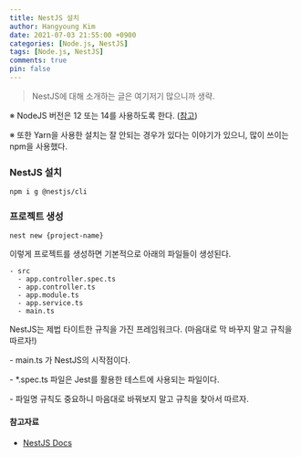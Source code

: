 ```yaml
---
title: NestJS 설치
author: Hangyoung Kim
date: 2021-07-03 21:55:00 +0900
categories: [Node.js, NestJS]
tags: [Node.js, NestJS]
comments: true
pin: false
---
```


> NestJS에 대해 소개하는 글은 여기저기 많으니까 생략.



※ NodeJS 버전은 12 또는 14를 사용하도록 한다. ([참고](https://github.com/nestjs/nest/issues/4870#issuecomment-638161036))

※ 또한 Yarn을 사용한 설치는 잘 안되는 경우가 있다는 이야기가 있으니, 많이 쓰이는 npm을 사용했다.



### NestJS 설치

```shell
npm i g @nestjs/cli
```

### 프로젝트 생성

```shell
nest new {project-name}
```

이렇게 프로젝트를 생성하면 기본적으로 아래의 파일들이 생성된다.

```
- src
  - app.controller.spec.ts
  - app.controller.ts
  - app.module.ts
  - app.service.ts
  - main.ts
```

NestJS는 제법 타이트한 규칙을 가진 프레임워크다. (마음대로 막 바꾸지 말고 규칙을 따르자!)

\- main.ts 가 NestJS의 시작점이다.

\- \*.spec.ts 파일은 Jest를 활용한 테스트에 사용되는 파일이다.

\- 파일명 규칙도 중요하니 마음대로 바꿔보지 말고 규칙을 찾아서 따르자.

#### 참고자료

- [NestJS Docs](https://docs.nestjs.com/)